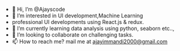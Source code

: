 - 👋 Hi, I’m @Ajayscode
- 👀 I’m interested in UI development,Machine Learning
- professional UI developments using React.js & redux.
- 🌱 I’m currently learning data analysis using python, seaborn etc..,
- 💞️ I’m looking to collaborate on challenging tasks.
- 📫 How to reach me? mail me at ajayimmandi2000@gmail.com

<!---
Ajayscode/Ajayscode is a ✨ special ✨ repository because its `README.md` (this file) appears on your GitHub profile.
You can click the Preview link to take a look at your changes.
--->
